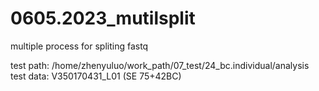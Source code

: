 # 0605.2023_mutilsplit
multiple process for spliting fastq

test path: /home/zhenyuluo/work_path/07_test/24_bc.individual/analysis
test data: V350170431_L01 (SE 75+42BC)

